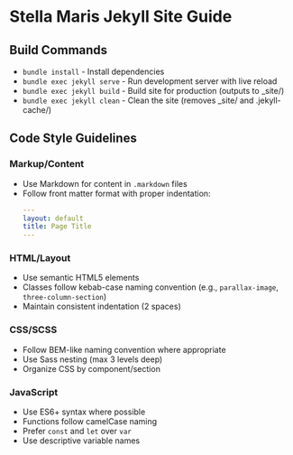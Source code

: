 # Stella Maris Jekyll Site Guide

## Build Commands
- `bundle install` - Install dependencies
- `bundle exec jekyll serve` - Run development server with live reload
- `bundle exec jekyll build` - Build site for production (outputs to _site/)
- `bundle exec jekyll clean` - Clean the site (removes _site/ and .jekyll-cache/)

## Code Style Guidelines

### Markup/Content
- Use Markdown for content in `.markdown` files
- Follow front matter format with proper indentation:
  ```yaml
  ---
  layout: default
  title: Page Title
  ---
  ```

### HTML/Layout
- Use semantic HTML5 elements
- Classes follow kebab-case naming convention (e.g., `parallax-image`, `three-column-section`)
- Maintain consistent indentation (2 spaces)

### CSS/SCSS
- Follow BEM-like naming convention where appropriate
- Use Sass nesting (max 3 levels deep)
- Organize CSS by component/section

### JavaScript
- Use ES6+ syntax where possible
- Functions follow camelCase naming
- Prefer `const` and `let` over `var`
- Use descriptive variable names